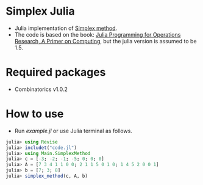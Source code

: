 # Simplex Julia

- Julia implementation of [Simplex method](https://en.wikipedia.org/wiki/Simplex_algorithm).
- The code is based on the book: [Julia Programming for Operations Research, A Primer on Computing](https://www.softcover.io/read/7b8eb7d0/juliabook), but the julia version is assumed to be 1.5.


# Required packages

- Combinatorics v1.0.2


# How to use

- Run *example.jl* or use Julia terminal as follows.

```julia
julia> using Revise
julia> includet("code.jl")
julia> using Main.SimplexMethod
julia> c = [-3; -2; -1; -5; 0; 0; 0]
julia> A = [7 3 4 1 1 0 0; 2 1 1 5 0 1 0; 1 4 5 2 0 0 1]
julia> b = [7; 3; 8]
julia> simplex_method(c, A, b)
```